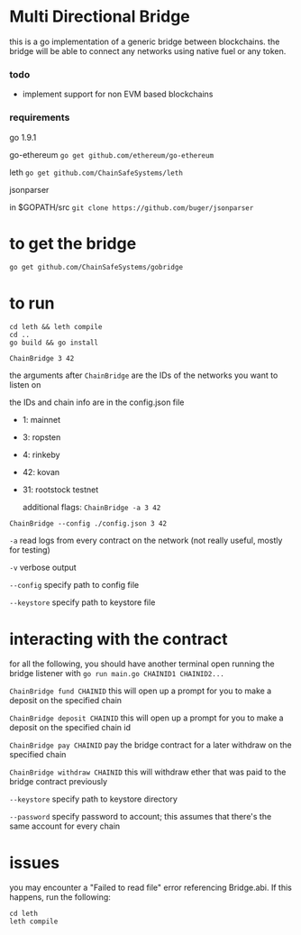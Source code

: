 # Multi Directional Bridge

this is a go implementation of a generic bridge between blockchains. the bridge will be able to connect any networks using native fuel or any token.

### todo
* implement support for non EVM based blockchains

### requirements
go 1.9.1

go-ethereum
`go get github.com/ethereum/go-ethereum`

leth
`go get github.com/ChainSafeSystems/leth`

jsonparser

in $GOPATH/src
`git clone https://github.com/buger/jsonparser`

# to get the bridge
`go get github.com/ChainSafeSystems/gobridge`

# to run
```
cd leth && leth compile
cd ..
go build && go install
```

`ChainBridge 3 42`
  
  the arguments after `ChainBridge` are the IDs of the networks you want to listen on
  
  the IDs and chain info are in the config.json file

* 1: mainnet

* 3: ropsten

* 4: rinkeby

* 42: kovan

* 31: rootstock testnet
  
  additional flags:
 `ChainBridge -a 3 42`
 
 `ChainBridge --config ./config.json 3 42`
 
 `-a` read logs from every contract on the network (not really useful, mostly for testing)
 
 `-v` verbose output
 
 `--config` specify path to config file
 
 `--keystore` specify path to keystore file

# interacting with the contract

for all the following, you should have another terminal open running the bridge listener with `go run main.go CHAINID1 CHAINID2...`

`ChainBridge fund CHAINID` this will open up a prompt for you to make a deposit on the specified chain

`ChainBridge deposit CHAINID` this will open up a prompt for you to make a deposit on the specified chain id

`ChainBridge pay CHAINID` pay the bridge contract for a later withdraw on the specified chain

`ChainBridge withdraw CHAINID` this will withdraw ether that was paid to the bridge contract previously 
 
 `--keystore` specify path to keystore directory
 
 `--password` specify password to account; this assumes that there's the same account for every chain

# issues

you may encounter a "Failed to read file" error referencing Bridge.abi. If this happens, run the following:
```
cd leth
leth compile
```

